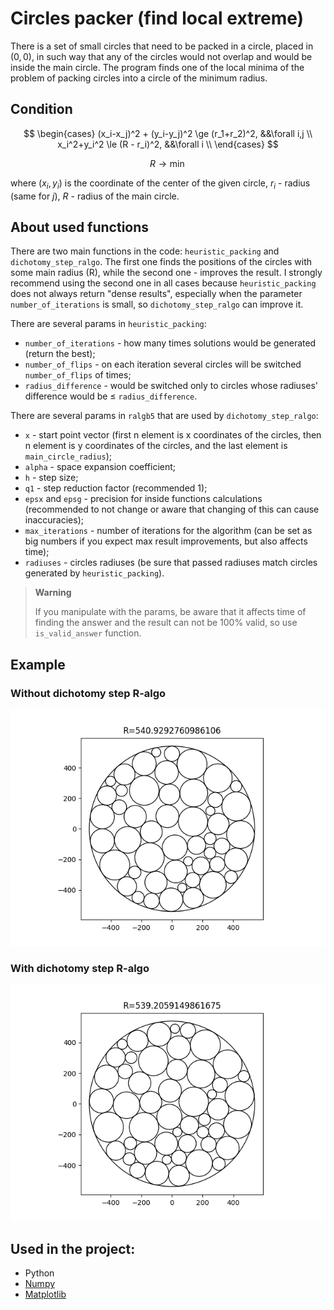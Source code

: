 # Circles packer (find local extreme)

There is a set of small circles that need to be packed in a circle, placed in $(0, 0)$, in such way that any of the circles would not overlap and would be inside the main circle. The program finds one of the local minima of the problem of packing circles into a circle of the minimum radius.

## Condition
$$
\begin{cases}
  (x_i-x_j)^2 + (y_i-y_j)^2 \ge (r_1+r_2)^2, &&\forall i,j \\
  x_i^2+y_i^2 \le (R - r_i)^2, &&\forall i \\
\end{cases}
$$

$$
R \to \min
$$

where $(x_i, y_i)$ is the coordinate of the center of the given circle, $r_i$ - radius (same for $j$), $R$ - radius of the main circle.

## About used functions 

There are two main functions in the code: ```heuristic_packing``` and ```dichotomy_step_ralgo```. The first one finds the positions of the circles with some main radius (R), while the second one - improves the result. I strongly recommend using the second one in all cases because ```heuristic_packing``` does not always return "dense results", especially when the parameter ```number_of_iterations``` is small, so ```dichotomy_step_ralgo``` can improve it.

There are several params in ```heuristic_packing```:
* ```number_of_iterations``` - how many times solutions would be generated (return the best);
* ```number_of_flips``` - on each iteration several circles will be switched ```number_of_flips``` of times;
* ```radius_difference``` - would be switched only to circles whose radiuses' difference would be $\le$ ```radius_difference```.

There are several params in ```ralgb5``` that are used by ```dichotomy_step_ralgo```:
* ```x``` - start point vector (first n element is x coordinates of the circles, then n element is y coordinates of the circles, and the last element is  ```main_circle_radius```);
* ```alpha``` - space expansion coefficient;
* ```h``` - step size;
* ```q1``` - step reduction factor (recommended 1);
* ```epsx``` and ```epsg``` - precision for inside functions calculations (recommended to not change or aware that changing of this can cause inaccuracies);
* ```max_iterations``` - number of iterations for the algorithm (can be set as big numbers if you expect max result improvements, but also affects time);
* ```radiuses``` - circles radiuses (be sure that passed radiuses match circles generated by ```heuristic_packing```).

> **Warning**
>
> If you manipulate with the params, be aware that it affects time of finding the answer and the result can not be 100% valid, so use ```is_valid_answer``` function.

## Example
### Without dichotomy step R-algo
<p align="center">
  <img src="./images/example.png">
</p>

### With dichotomy step R-algo
<p align="center">
  <img src="./images/example_with_ralgo.png">
</p>

## Used in the project:
* Python
* [Numpy](https://numpy.org/doc/stable/index.html)
* [Matplotlib](https://matplotlib.org/)
